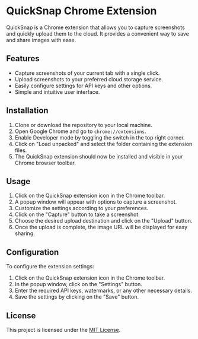# QuickSnap Chrome Extension

QuickSnap is a Chrome extension that allows you to capture screenshots and quickly upload them to the cloud. It provides a convenient way to save and share images with ease.

## Features

- Capture screenshots of your current tab with a single click.
- Upload screenshots to your preferred cloud storage service.
- Easily configure settings for API keys and other options.
- Simple and intuitive user interface.

## Installation

1. Clone or download the repository to your local machine.
2. Open Google Chrome and go to `chrome://extensions`.
3. Enable Developer mode by toggling the switch in the top right corner.
4. Click on "Load unpacked" and select the folder containing the extension files.
5. The QuickSnap extension should now be installed and visible in your Chrome browser toolbar.

## Usage

1. Click on the QuickSnap extension icon in the Chrome toolbar.
2. A popup window will appear with options to capture a screenshot.
3. Customize the settings according to your preferences.
4. Click on the "Capture" button to take a screenshot.
5. Choose the desired upload destination and click on the "Upload" button.
6. Once the upload is complete, the image URL will be displayed for easy sharing.

## Configuration

To configure the extension settings:

1. Click on the QuickSnap extension icon in the Chrome toolbar.
2. In the popup window, click on the "Settings" button.
3. Enter the required API keys, watermarks, or any other necessary details.
4. Save the settings by clicking on the "Save" button.


## License

This project is licensed under the [MIT License](LICENSE).

